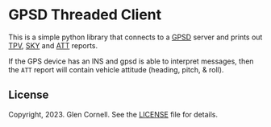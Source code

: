 # GPSD Threaded Client

This is a simple python library that connects to a
[GPSD](https://gpsd.io/) server and prints out
[TPV](https://gpsd.gitlab.io/gpsd/gpsd_json.html#_tpv),
[SKY](https://gpsd.gitlab.io/gpsd/gpsd_json.html#_sky) and
[ATT](https://gpsd.gitlab.io/gpsd/gpsd_json.html#_att) reports.

If the GPS device has an INS and gpsd is able to interpret messages,
then the `ATT` report will contain vehicle attitude (heading, pitch, &
roll).

## License

Copyright, 2023.  Glen Cornell.  See the [LICENSE](LICENSE) file for details.
